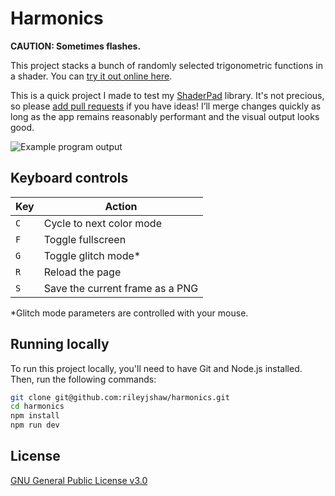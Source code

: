 # Harmonics

**CAUTION: Sometimes flashes.**

This project stacks a bunch of randomly selected trigonometric functions in a shader. You can [try it out online here](https://rileyjshaw.com/harmonics).

This is a quick project I made to test my [ShaderPad](https://github.com/rileyjshaw/shaderpad) library. It's not precious, so please [add pull requests](https://github.com/rileyjshaw/harmonics/pulls) if you have ideas! I’ll merge changes quickly as long as the app remains reasonably performant and the visual output looks good.

![Example program output](/screenshots/export.png)

## Keyboard controls

| Key | Action                          |
| --- | ------------------------------- |
| `C` | Cycle to next color mode        |
| `F` | Toggle fullscreen               |
| `G` | Toggle glitch mode\*            |
| `R` | Reload the page                 |
| `S` | Save the current frame as a PNG |

\*Glitch mode parameters are controlled with your mouse.

## Running locally

To run this project locally, you'll need to have Git and Node.js installed. Then, run the following commands:

```sh
git clone git@github.com:rileyjshaw/harmonics.git
cd harmonics
npm install
npm run dev
```

## License

[GNU General Public License v3.0](/LICENSE)
